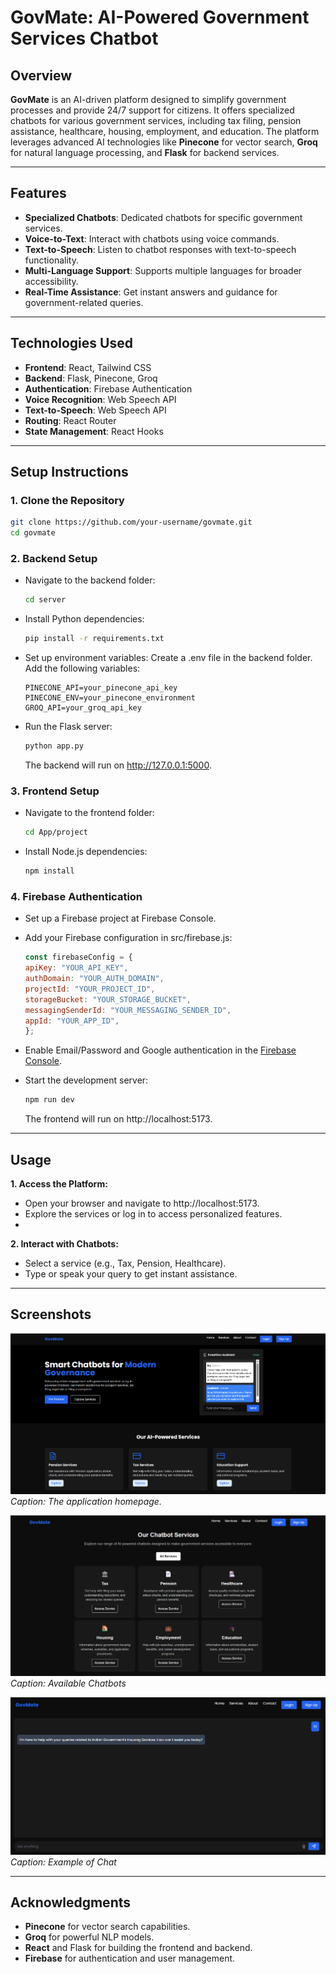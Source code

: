 # GovMate: AI-Powered Government Services Chatbot

## Overview
**GovMate** is an AI-driven platform designed to simplify government processes and provide 24/7 support for citizens. It offers specialized chatbots for various government services, including tax filing, pension assistance, healthcare, housing, employment, and education. The platform leverages advanced AI technologies like **Pinecone** for vector search, **Groq** for natural language processing, and **Flask** for backend services.

---

## Features
- **Specialized Chatbots**: Dedicated chatbots for specific government services.
- **Voice-to-Text**: Interact with chatbots using voice commands.
- **Text-to-Speech**: Listen to chatbot responses with text-to-speech functionality.
- **Multi-Language Support**: Supports multiple languages for broader accessibility.
- **Real-Time Assistance**: Get instant answers and guidance for government-related queries.

---

## Technologies Used
- **Frontend**: React, Tailwind CSS
- **Backend**: Flask, Pinecone, Groq
- **Authentication**: Firebase Authentication
- **Voice Recognition**: Web Speech API
- **Text-to-Speech**: Web Speech API
- **Routing**: React Router
- **State Management**: React Hooks

---

## Setup Instructions

### 1. **Clone the Repository**
```bash
git clone https://github.com/your-username/govmate.git
cd govmate
```

### 2. **Backend Setup**

- Navigate to the backend folder:
  ```bash
  cd server
  ```

- Install Python dependencies:
  ```bash
  pip install -r requirements.txt
  ```

- Set up environment variables:
  Create a .env file in the backend folder.
  Add the following variables:
  ```env
  PINECONE_API=your_pinecone_api_key
  PINECONE_ENV=your_pinecone_environment
  GROQ_API=your_groq_api_key
  ```

- Run the Flask server:
  ```bash
  python app.py
  ```
  The backend will run on http://127.0.0.1:5000.

### 3. **Frontend Setup**

- Navigate to the frontend folder:
  ```bash
  cd App/project
  ```
  
- Install Node.js dependencies:
  ```bash
  npm install
  ```

### 4. **Firebase Authentication**

- Set up a Firebase project at Firebase Console.

- Add your Firebase configuration in src/firebase.js:
  ```javascript
  const firebaseConfig = {
  apiKey: "YOUR_API_KEY",
  authDomain: "YOUR_AUTH_DOMAIN",
  projectId: "YOUR_PROJECT_ID",
  storageBucket: "YOUR_STORAGE_BUCKET",
  messagingSenderId: "YOUR_MESSAGING_SENDER_ID",
  appId: "YOUR_APP_ID",
  };
  ```

- Enable Email/Password and Google authentication in the [Firebase Console](https://console.firebase.google.com/).

- Start the development server:
  ```bash
  npm run dev
  ```
  The frontend will run on http://localhost:5173.

---

## Usage

**1. Access the Platform:**
- Open your browser and navigate to http://localhost:5173.
- Explore the services or log in to access personalized features.
- 
**2. Interact with Chatbots:**
- Select a service (e.g., Tax, Pension, Healthcare).
- Type or speak your query to get instant assistance.

---

## Screenshots

![Homepage Screenshot](./screenshots/Landing.png)
*Caption: The application homepage.*

![Features](./screenshots/Features.png)
*Caption: Available Chatbots*

![Analysis Results](./screenshots/Chatbot.png)
*Caption: Example of Chat*

---

## Acknowledgments

- **Pinecone** for vector search capabilities.
- **Groq** for powerful NLP models.
- **React** and Flask for building the frontend and backend.
- **Firebase** for authentication and user management.
